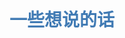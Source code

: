 <!DOCTYPE html>
<html lang="en">
<head>
    <meta charset="UTF-8">
    <meta name="viewport"
          content="width=device-width, user-scalable=no, initial-scale=1.0, maximum-scale=1.0, minimum-scale=1.0">
    <title>Title</title>
    <style>
        body{
            /*设置背景图片*/
            background: url("images/125.jpg");
            /*设置网页文本居中*/
            text-align: center;
            background-size: cover;
        }
        h1{
            /*改这个50可以调整“星语心愿”的垂直位置*/
            margin: 2.5rem auto;
            /*“星语心愿”的颜色*/
            color: #417bb4;
        }
        .box {
            /*显示的文章区域的宽高*/
            width: 50%;
            height: 25rem;
            margin: -1rem auto;
            overflow: hidden;
            position: relative;
            left: 0;
            top: 0;
            /*background-color: #fff;*/
        }
        p{
            /*文章字的颜色*/
            color: aliceblue;
            /*文章行与行之间的距离*/
            margin-top: 1.75rem;
        }
        .text {
            width: 100%;
            position: absolute;
            left: 0;
            top: 30rem;
        }
    </style>
</head>
<body ontouchstart="toggleSound()">
<!--主题文字-->
<h1>一些想说的话</h1>
<div class="box">
    <div class="text">
        <!--文章内容，一个p一行-->
        <p>冠军阵容，</p>
        <p>成员有；</p>
        <p>项目经理:祖腾，</p>
        <p>老板:胖哥</p>
        <p>总组长:小祥，</p>
        <p>项目展示，</p>
        <p>应用:LOL盒子</p>
        <p>功能:主要是主播视频</p>
        <p>框架:各种三方</p>
        <p>亮点: 那就是没有亮点</p>
        <p>市场价值:不可估量</p>
        <p>下载量:100000万</p>
        <p>内容:各种黄播</p>
        <p>下载:接入的各大平台</p>
        <p>分享:到处都能分享</p>
        <p>支付方式:微信;支付宝;联银</p>
        <p>语言: java,h5,等等</p>
        <p>虽然不会出现bug,</p>
        <p>我们也会长期维护的哦! </p>
        <p>下面说下我们获奖感言</p>
        <p>感谢锐弟的天天陪伴</p>
        <p>感谢美女老师梅梅的天天关心</p>
        <p>感谢兵哥的天天教导</p>
        <p>感谢敏哥的天天鼓励</p>
        <p>感谢波波的不放弃不抛弃</p>
        <p>感谢林哥和军哥的陪伴</p>
        <p>感谢院长的!!!!!!!!!!!</p>
        <p>感谢小码哥给我带来家的感觉</p>
        <p>最后,也是最应该应该感谢的</p>
        <p>感谢8期的同班同学是你们让我天天开心</p>
        <p>在这里祝福大家身体健康,万事如意</p>
        <p>没女朋友的找个女朋友,有女朋友的早日结婚,结婚的早点生个娃!!!!!!</p>
        <p>最后也是我们来这里的最寸初的梦想,月收入过万,迎娶白富美</p>
    </div>
</div>
<!--背景音乐，src是音乐路径，loop是循环，autoplay是自动播放-->
<audio src="music/lol.mp3" loop="loop" autoplay="autoplay" id="audio"></audio>
<script>
    var text = document.getElementsByClassName('text')[0];
    //    speed是没此运动的距离，0.05rem
    var speed = 0.05;
    //    t是预留的距离，等音乐开始文字正好出现
    var t = 30;
    setInterval(function () {
        t -= speed;
        text.style.top = t + 'rem';
        if(t <= -92.5){
            t = 30
        }
        //        下面的30意思是，每30毫秒执行一次
    },30);
    function toggleSound() {
        var music = document.getElementById("audio");//获取ID
        if (music.paused) { //判读是否播放
            music.play(); //没有就播放
        }
    }
</script>
</body>
</html>
